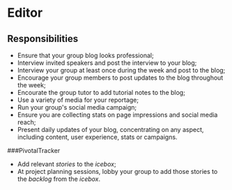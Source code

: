 # Editor

## Responsibilities

* Ensure that your group blog looks professional;
* Interview invited speakers and post the interview to your blog;
* Interview your group at least once during the week and post to the blog;
* Encourage your group members to post updates to the blog throughout the week;
* Encourate the group tutor to add tutorial notes to the blog;
* Use a variety of media for your reportage;
* Run your group's social media campaign;
* Ensure you are collecting stats on page impressions and social media reach;
* Present daily updates of your blog, concentrating on any aspect, including content, user experience, stats or campaigns.

###PivotalTracker

* Add relevant *stories* to the *icebox*;
* At project planning sessions, lobby your group to add those stories to the *backlog* from the *icebox*.
